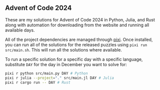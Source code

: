 ## Advent of Code 2024

These are my solutions for Advent of Code 2024 in Python, Julia, and Rust along with automation for downloading from the website and running all available days.

All of the project dependencies are managed through [pixi](https://pixi.sh/latest/). Once installed, you can run all of the solutions for the released puzzles using `pixi run src/main.sh`. This will run all the solutions where available.

To run a specific solution for a specific day with a specific language, substitute `DAY` for the day in December you want to solve for:
```sh
pixi r python src/main.py DAY # Python
pixi r julia --project="." src/main.jl DAY # Julia
pixi r cargo run -- DAY # Rust
```

